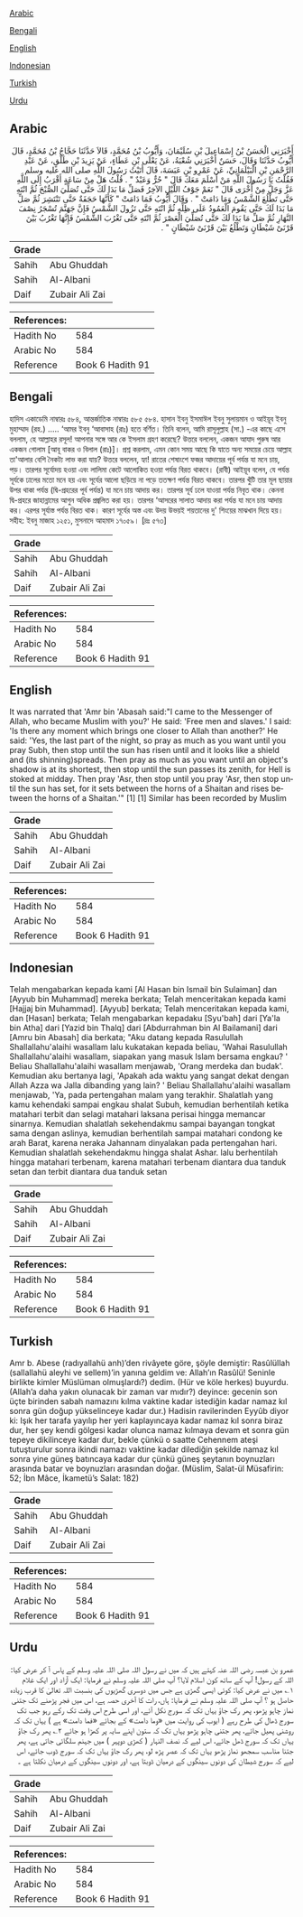 [Arabic](#arabic)

[Bengali](#bengali)

[English](#english)

[Indonesian](#indonesian)

[Turkish](#turkish)

[Urdu](#urdu)

## Arabic


<div dir="rtl" lang="ar" style={{fontSize:'larger',backgroundColor:'#f8f9fa',padding:20}}>
أَخْبَرَنِي الْحَسَنُ بْنُ إِسْمَاعِيلَ بْنِ سُلَيْمَانَ، وَأَيُّوبُ بْنُ مُحَمَّدٍ، قَالاَ حَدَّثَنَا حَجَّاجُ بْنُ مُحَمَّدٍ، قَالَ أَيُّوبُ حَدَّثَنَا وَقَالَ، حَسَنٌ أَخْبَرَنِي شُعْبَةُ، عَنْ يَعْلَى بْنِ عَطَاءٍ، عَنْ يَزِيدَ بْنِ طَلْقٍ، عَنْ عَبْدِ الرَّحْمَنِ بْنِ الْبَيْلَمَانِيِّ، عَنْ عَمْرِو بْنِ عَبَسَةَ، قَالَ أَتَيْتُ رَسُولَ اللَّهِ صلى الله عليه وسلم فَقُلْتُ يَا رَسُولَ اللَّهِ مَنْ أَسْلَمَ مَعَكَ قَالَ ‏"‏ حُرٌّ وَعَبْدٌ ‏"‏ ‏.‏ قُلْتُ هَلْ مِنْ سَاعَةٍ أَقْرَبُ إِلَى اللَّهِ عَزَّ وَجَلَّ مِنْ أُخْرَى قَالَ ‏"‏ نَعَمْ جَوْفُ اللَّيْلِ الآخِرُ فَصَلِّ مَا بَدَا لَكَ حَتَّى تُصَلِّيَ الصُّبْحَ ثُمَّ انْتَهِ حَتَّى تَطْلُعَ الشَّمْسُ وَمَا دَامَتْ ‏"‏ ‏.‏ وَقَالَ أَيُّوبُ فَمَا دَامَتْ ‏"‏ كَأَنَّهَا حَجَفَةٌ حَتَّى تَنْتَشِرَ ثُمَّ صَلِّ مَا بَدَا لَكَ حَتَّى يَقُومَ الْعَمُودُ عَلَى ظِلِّهِ ثُمَّ انْتَهِ حَتَّى تَزُولَ الشَّمْسُ فَإِنَّ جَهَنَّمَ تُسْجَرُ نِصْفَ النَّهَارِ ثُمَّ صَلِّ مَا بَدَا لَكَ حَتَّى تُصَلِّيَ الْعَصْرَ ثُمَّ انْتَهِ حَتَّى تَغْرُبَ الشَّمْسُ فَإِنَّهَا تَغْرُبُ بَيْنَ قَرْنَىْ شَيْطَانٍ وَتَطْلُعُ بَيْنَ قَرْنَىْ شَيْطَانٍ ‏"‏ ‏.‏
</div>
<div style={{backgroundColor:'#f8f9fa',padding:20, marginBottom: 10}}><table> <thead> <tr> <th>Grade</th> <th></th> </tr> </thead> <tbody> <tr><td>Sahih</td><td>Abu Ghuddah</td></tr><tr><td>Sahih</td><td>Al-Albani</td></tr><tr><td>Daif</td><td>Zubair Ali Zai</td></tr></tbody></table><table> <thead> <tr> <th>References:</th> <th></th> </tr> </thead> <tbody><tr><td>Hadith No</td><td>584</td></tr><tr><td>Arabic No</td><td>584</td></tr><tr><td>Reference</td><td>Book 6 Hadith 91</td></tr></tbody></table></div>

## Bengali


<div dir="ltr" lang="bn" style={{fontSize:'larger',backgroundColor:'#f8f9fa',padding:20}}>
হাদিস একাডেমি নাম্বারঃ ৫৮৪, আন্তর্জাতিক নাম্বারঃ ৫৮৫ ৫৮৪. হাসান ইবনু ইসমাঈল ইবনু সুলায়মান ও আইয়ূব ইবনু মুহাম্মাদ (রহ.) ..... ‘আমর ইবনু ‘আবাসাহ (রাঃ) হতে বর্ণিত। তিনি বলেন, আমি রাসূলুল্লাহ (সা.) -এর কাছে এসে বললাম, হে আল্লাহর রসূল! আপনার সঙ্গে আর কে ইসলাম গ্রহণ করেছে? উত্তরে বললেন, একজন আযাদ পুরুষ আর একজন গোলাম [আবূ বাকর ও বিলাল (রাঃ)]। প্রশ্ন করলাম, এমন কোন সময় আছে কি যাতে অন্য সময়ের চেয়ে আল্লাহ তা'আলার বেশি নৈকট্য লাভ করা যায়? উত্তরে বললেন, হ্যা! রাতের শেষাংশে ফজর আদায়ের পূর্ব পর্যন্ত যা মনে চায়, পড়। তারপর সূর্যোদয় হওয়া এবং লালিমা কেটে আলোকিত হওয়া পর্যন্ত বিরত থাকবে। (রাবী) আইয়ূব বলেন, যে পর্যন্ত সূর্যকে ঢালের মতো মনে হয় এবং সূর্যের আলো ছড়িয়ে না পড়ে ততক্ষণ পর্যন্ত বিরত থাকবে। তারপর খুঁটি তার মূল ছায়ার উপর থাকা পর্যন্ত (দ্বি-প্রহরের পূর্ব পর্যন্ত) যা মনে চায় আদায় কর। তারপর সূর্য ঢলে যাওয়া পর্যন্ত নিবৃত থাক। কেননা দ্বি-প্রহরে জাহান্নামের আগুন অধিক প্রজ্বলিত করা হয়। তারপর ‘আসরের সালাত আদায় করা পর্যন্ত যা মনে চায় আদায় কর। এরপর সূর্যাস্ত পর্যন্ত বিরত থাক। কারণ সূর্যের অস্ত এবং উদয় উভয়ই শয়তানের দু' শিংয়ের মাঝখান দিয়ে হয়। সহীহ: ইবনু মাজাহ ১২৫১, মুসনাদে আহমাদ ১৭০৫৯। [দ্রঃ ৫৭৩]
</div>
<div style={{backgroundColor:'#f8f9fa',padding:20, marginBottom: 10}}><table> <thead> <tr> <th>Grade</th> <th></th> </tr> </thead> <tbody> <tr><td>Sahih</td><td>Abu Ghuddah</td></tr><tr><td>Sahih</td><td>Al-Albani</td></tr><tr><td>Daif</td><td>Zubair Ali Zai</td></tr></tbody></table><table> <thead> <tr> <th>References:</th> <th></th> </tr> </thead> <tbody><tr><td>Hadith No</td><td>584</td></tr><tr><td>Arabic No</td><td>584</td></tr><tr><td>Reference</td><td>Book 6 Hadith 91</td></tr></tbody></table></div>

## English


<div dir="ltr" lang="en" style={{fontSize:'larger',backgroundColor:'#f8f9fa',padding:20}}>
It was narrated that 'Amr bin 'Abasah said:"I came to the Messenger of Allah, who became Muslim with you?' He said: 'Free men and slaves.' I said: 'Is there any moment which brings one closer to Allah than another?' He said: 'Yes, the last part of the night, so pray as much as you want until you pray Subh, then stop until the sun has risen until and it looks like a shield and (its shinning)spreads. Then pray as much as you want until an object's shadow is at its shortest, then stop until the sun passes its zenith, for Hell is stoked at midday. Then pray 'Asr, then stop until you pray 'Asr, then stop until the sun has set, for it sets between the horns of a Shaitan and rises between the horns of a Shaitan.'" [1] [1] Similar has been recorded by Muslim
</div>
<div style={{backgroundColor:'#f8f9fa',padding:20, marginBottom: 10}}><table> <thead> <tr> <th>Grade</th> <th></th> </tr> </thead> <tbody> <tr><td>Sahih</td><td>Abu Ghuddah</td></tr><tr><td>Sahih</td><td>Al-Albani</td></tr><tr><td>Daif</td><td>Zubair Ali Zai</td></tr></tbody></table><table> <thead> <tr> <th>References:</th> <th></th> </tr> </thead> <tbody><tr><td>Hadith No</td><td>584</td></tr><tr><td>Arabic No</td><td>584</td></tr><tr><td>Reference</td><td>Book 6 Hadith 91</td></tr></tbody></table></div>

## Indonesian


<div dir="ltr" lang="id" style={{fontSize:'larger',backgroundColor:'#f8f9fa',padding:20}}>
Telah mengabarkan kepada kami [Al Hasan bin Ismail bin Sulaiman] dan [Ayyub bin Muhammad] mereka berkata; Telah menceritakan kepada kami [Hajjaj bin Muhammad]. [Ayyub] berkata; Telah menceritakan kepada kami, dan [Hasan] berkata; Telah mengabarkan kepadaku [Syu'bah] dari [Ya'la bin Atha] dari [Yazid bin Thalq] dari [Abdurrahman bin Al Bailamani] dari [Amru bin Abasah] dia berkata; "Aku datang kepada Rasulullah Shallallahu'alaihi wasallam lalu kukatakan kepada beliau, 'Wahai Rasulullah Shallallahu'alaihi wasallam, siapakan yang masuk Islam bersama engkau? ' Beliau Shallallahu'alaihi wasallam menjawab, 'Orang merdeka dan budak'. Kemudian aku bertanya lagi, 'Apakah ada waktu yang sangat dekat dengan Allah Azza wa Jalla dibanding yang lain? ' Beliau Shallallahu'alaihi wasallam menjawab, 'Ya, pada pertengahan malam yang terakhir. Shalatlah yang kamu kehendaki sampai engkau shalat Subuh, kemudian berhentilah ketika matahari terbit dan selagi matahari laksana perisai hingga memancar sinarnya. Kemudian shalatlah sekehendakmu sampai bayangan tongkat sama dengan aslinya, kemudian berhentilah sampai matahari condong ke arah Barat, karena neraka Jahannam dinyalakan pada pertengahan hari. Kemudian shalatlah sekehendakmu hingga shalat Ashar. lalu berhentilah hingga matahari terbenam, karena matahari terbenam diantara dua tanduk setan dan terbit diantara dua tanduk setan
</div>
<div style={{backgroundColor:'#f8f9fa',padding:20, marginBottom: 10}}><table> <thead> <tr> <th>Grade</th> <th></th> </tr> </thead> <tbody> <tr><td>Sahih</td><td>Abu Ghuddah</td></tr><tr><td>Sahih</td><td>Al-Albani</td></tr><tr><td>Daif</td><td>Zubair Ali Zai</td></tr></tbody></table><table> <thead> <tr> <th>References:</th> <th></th> </tr> </thead> <tbody><tr><td>Hadith No</td><td>584</td></tr><tr><td>Arabic No</td><td>584</td></tr><tr><td>Reference</td><td>Book 6 Hadith 91</td></tr></tbody></table></div>

## Turkish


<div dir="ltr" lang="tr" style={{fontSize:'larger',backgroundColor:'#f8f9fa',padding:20}}>
Amr b. Abese (radıyallahü anh)’den rivâyete göre, şöyle demiştir: Rasûlüllah (sallallahü aleyhi ve sellem)’in yanına geldim ve: Allah’ın Rasûlü! Seninle birlikte kimler Müslüman olmuşlardı?) dedim. (Hür ve köle herkes) buyurdu. (Allah’a daha yakın olunacak bir zaman var mıdır?) deyince: gecenin son üçte birinden sabah namazını kılma vaktine kadar istediğin kadar namaz kıl sonra gün doğup yükselinceye kadar dur.) Hadisin ravilerinden Eyyûb diyor ki: Işık her tarafa yayılıp her yeri kaplayıncaya kadar namaz kıl sonra biraz dur, her şey kendi gölgesi kadar olunca namaz kılmaya devam et sonra gün tepeye dikilinceye kadar dur, bekle çünkü o saatte Cehennem ateşi tutuşturulur sonra ikindi namazı vaktine kadar dilediğin şekilde namaz kıl sonra yine güneş batıncaya kadar dur çünkü güneş şeytanın boynuzları arasında batar ve boynuzları arasından doğar. (Müslim, Salat-ül Müsafirin: 52; İbn Mâce, İkametü’s Salat: 182)
</div>
<div style={{backgroundColor:'#f8f9fa',padding:20, marginBottom: 10}}><table> <thead> <tr> <th>Grade</th> <th></th> </tr> </thead> <tbody> <tr><td>Sahih</td><td>Abu Ghuddah</td></tr><tr><td>Sahih</td><td>Al-Albani</td></tr><tr><td>Daif</td><td>Zubair Ali Zai</td></tr></tbody></table><table> <thead> <tr> <th>References:</th> <th></th> </tr> </thead> <tbody><tr><td>Hadith No</td><td>584</td></tr><tr><td>Arabic No</td><td>584</td></tr><tr><td>Reference</td><td>Book 6 Hadith 91</td></tr></tbody></table></div>

## Urdu


<div dir="rtl" lang="ur" style={{fontSize:'larger',backgroundColor:'#f8f9fa',padding:20}}>
عمرو بن عبسہ رضی اللہ عنہ کہتے ہیں کہ میں نے رسول اللہ صلی اللہ علیہ وسلم کے پاس آ کر عرض کیا: اللہ کے رسول! آپ کے ساتھ کون اسلام لایا؟ آپ صلی اللہ علیہ وسلم نے فرمایا: ایک آزاد اور ایک غلام ۱؎ میں نے عرض کیا: کوئی ایسی گھڑی ہے جس میں دوسری گھڑیوں کی بنسبت اللہ تعالیٰ کا قرب زیادہ حاصل ہو ؟ آپ صلی اللہ علیہ وسلم نے فرمایا: ہاں، رات کا آخری حصہ ہے، اس میں فجر پڑھنے تک جتنی نماز چاہو پڑھو، پھر رک جاؤ یہاں تک کہ سورج نکل آئے، اور اسی طرح اس وقت تک رکے رہو جب تک سورج ڈھال کی طرح رہے ( ایوب کی روایت میں «وما دامت» کے بجائے «فما دامت» ہے ) یہاں تک کہ روشنی پھیل جائے، پھر جتنی چاہو پڑھو یہاں تک کہ ستون اپنے سایہ پر کھڑا ہو جائے ۲؎ پھر رک جاؤ یہاں تک کہ سورج ڈھل جائے، اس لیے کہ نصف النہار ( کھڑی دوپہر ) میں جہنم سلگائی جاتی ہے، پھر جتنا مناسب سمجھو نماز پڑھو یہاں تک کہ عصر پڑھ لو، پھر رک جاؤ یہاں تک کہ سورج ڈوب جائے، اس لیے کہ سورج شیطان کی دونوں سینگوں کے درمیان ڈوبتا ہے، اور دونوں سینگوں کے درمیان نکلتا ہے ۔
</div>
<div style={{backgroundColor:'#f8f9fa',padding:20, marginBottom: 10}}><table> <thead> <tr> <th>Grade</th> <th></th> </tr> </thead> <tbody> <tr><td>Sahih</td><td>Abu Ghuddah</td></tr><tr><td>Sahih</td><td>Al-Albani</td></tr><tr><td>Daif</td><td>Zubair Ali Zai</td></tr></tbody></table><table> <thead> <tr> <th>References:</th> <th></th> </tr> </thead> <tbody><tr><td>Hadith No</td><td>584</td></tr><tr><td>Arabic No</td><td>584</td></tr><tr><td>Reference</td><td>Book 6 Hadith 91</td></tr></tbody></table></div>
